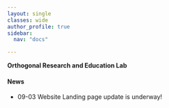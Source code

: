```yaml
---
layout: single
classes: wide
author_profile: true
sidebar:
  nav: "docs"

---  
```


**Orthogonal Research and Education Lab**

#### News 
- 09-03 Website Landing page update is underway!
